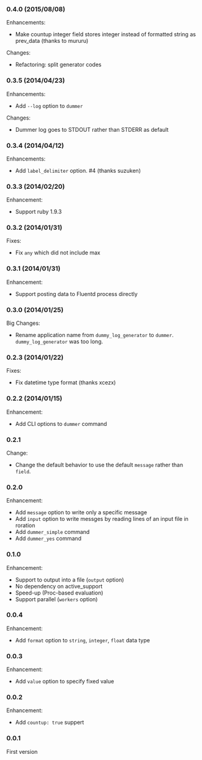 ### 0.4.0 (2015/08/08)

Enhancements:

  * Make countup integer field stores integer instead of formatted string as prev_data (thanks to mururu)

Changes:

  * Refactoring: split generator codes

### 0.3.5 (2014/04/23)

Enhancements:

  * Add `--log` option to `dummer`

Changes:

  * Dummer log goes to STDOUT rather than STDERR as default

### 0.3.4 (2014/04/12)

Enhancements:

  * Add `label_delimiter` option. #4 (thanks suzuken)

### 0.3.3 (2014/02/20)

Enhancement:

  * Support ruby 1.9.3

### 0.3.2 (2014/01/31)

Fixes:

  * Fix `any` which did not include max

### 0.3.1 (2014/01/31)

Enhancement:

  * Support posting data to Fluentd process directly

### 0.3.0 (2014/01/25)

Big Changes:

  * Rename application name from `dummy_log_generator` to `dummer`. `dummy_log_generator` was too long.

### 0.2.3 (2014/01/22)

Fixes:

  * Fix datetime type format (thanks xcezx)

### 0.2.2 (2014/01/15)

Enhancement:

  * Add CLI options to `dummer` command

### 0.2.1

Change:

  * Change the default behavior to use the default `message` rather than `field`.

### 0.2.0

Enhancement:

  * Add `message` option to write only a specific message
  * Add `input` option to write messges by reading lines of an input file in roration
  * Add `dummer_simple` command
  * Add `dummer_yes` command

### 0.1.0

Enhancement:

  * Support to output into a file (`output` option)
  * No dependency on active_support
  * Speed-up (Proc-based evaluation)
  * Support parallel (`workers` option)

### 0.0.4

Enhancement:

  * Add `format` option to `string`, `integer`, `float` data type

### 0.0.3

Enhancement:

  * Add `value` option to specify fixed value

### 0.0.2

Enhancement:

  * Add `countup: true` suppert

### 0.0.1

First version
